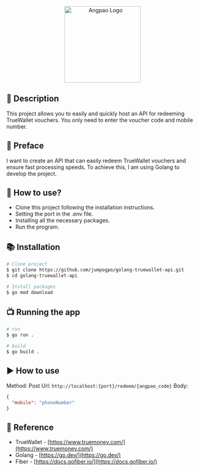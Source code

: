 <p align="center">
  <a href="https://www.truemoney.com/" target="blank"><img src="https://www.truemoney.com/wp-content/uploads/2022/01/truemoneywallet-sendgift-hongbao-20220125-icon-2.png" width="200" height="200" alt="Angpao Logo" /></a>
</p>

## 👋 Description
This project allows you to easily and quickly host an API for redeeming TrueWallet vouchers. You only need to enter the voucher code and mobile number.

## 🧃 Preface

<p>I want to create an API that can easily redeem TrueWallet vouchers and ensure fast processing speeds. To achieve this, I am using Golang to develop the project.</p>

## 📝 How to use?

- Clone this project following the installation instructions.
- Setting the port in the .env file.
- Installing all the necessary packages.
- Run the program.

## 📚 Installation

```bash
# Clone project
$ git clone https://github.com/jumpogpo/golang-truewallet-api.git
$ cd golang-truewallet-api

# Install packages
$ go mod download
```

## 📺 Running the app

```bash
# run
$ go run .

# build
$ go build .
```

## ▶️ How to use
Method: Post
Url: `http://localhost:{port}/redeem/{angpao_code}`
Body:
```json
{
  "mobile": "phoneNumber"
}
```

## 🤝 Reference

- TrueWallet - [https://www.truemoney.com/](https://www.truemoney.com/)
- Golang - [https://go.dev/](https://go.dev/)
- Fiber - [https://docs.gofiber.io/](https://docs.gofiber.io/)